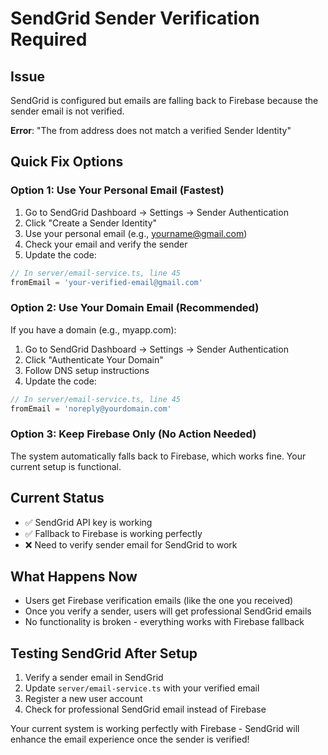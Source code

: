 # SendGrid Sender Verification Required

## Issue
SendGrid is configured but emails are falling back to Firebase because the sender email is not verified.

**Error**: "The from address does not match a verified Sender Identity"

## Quick Fix Options

### Option 1: Use Your Personal Email (Fastest)
1. Go to SendGrid Dashboard → Settings → Sender Authentication
2. Click "Create a Sender Identity"
3. Use your personal email (e.g., yourname@gmail.com)
4. Check your email and verify the sender
5. Update the code:

```typescript
// In server/email-service.ts, line 45
fromEmail = 'your-verified-email@gmail.com'
```

### Option 2: Use Your Domain Email (Recommended)
If you have a domain (e.g., myapp.com):
1. Go to SendGrid Dashboard → Settings → Sender Authentication
2. Click "Authenticate Your Domain"
3. Follow DNS setup instructions
4. Update the code:

```typescript
// In server/email-service.ts, line 45
fromEmail = 'noreply@yourdomain.com'
```

### Option 3: Keep Firebase Only (No Action Needed)
The system automatically falls back to Firebase, which works fine. Your current setup is functional.

## Current Status
- ✅ SendGrid API key is working
- ✅ Fallback to Firebase is working perfectly
- ❌ Need to verify sender email for SendGrid to work

## What Happens Now
- Users get Firebase verification emails (like the one you received)
- Once you verify a sender, users will get professional SendGrid emails
- No functionality is broken - everything works with Firebase fallback

## Testing SendGrid After Setup
1. Verify a sender email in SendGrid
2. Update `server/email-service.ts` with your verified email
3. Register a new user account
4. Check for professional SendGrid email instead of Firebase

Your current system is working perfectly with Firebase - SendGrid will enhance the email experience once the sender is verified!